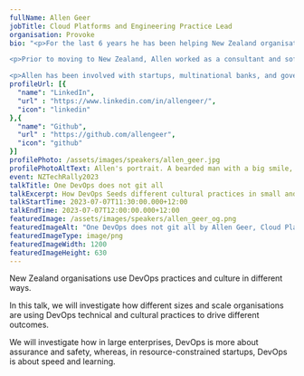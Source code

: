 ```yaml
---
fullName: Allen Geer
jobTitle: Cloud Platforms and Engineering Practice Lead
organisation: Provoke
bio: "<p>For the last 6 years he has been helping New Zealand organisations modernise business processes and applications leveraging DevOps practices as well as public cloud platforms.</p>

<p>Prior to moving to New Zealand, Allen worked as a consultant and software engineer at several Fortune 500 enterprises across the United States.</p>

<p>Allen has been involved with startups, multinational banks, and governments and has seen DevOps and software development practices implemented to varying degrees at many different scales.</p>"
profileUrl: [{
  "name": "LinkedIn",
  "url" : "https://www.linkedin.com/in/allengeer/",
  "icon": "linkedin"
},{
  "name": "Github",
  "url" : "https://github.com/allengeer",
  "icon": "github"
}]
profilePhoto: /assets/images/speakers/allen_geer.jpg
profilePhotoAltText: Allen's portrait. A bearded man with a big smile, wearing a white shirt, in a headshot.
event: NZTechRally2023
talkTitle: One DevOps does not git all
talkExcerpt: How DevOps Seeds different cultural practices in small and large Kiwi Organisations
talkStartTime: 2023-07-07T11:30:00.000+12:00
talkEndTime: 2023-07-07T12:00:00.000+12:00
featuredImage: /assets/images/speakers/allen_geer_og.png
featuredImageAlt: "One DevOps does not git all by Allen Geer, Cloud Platforms and Engineering Practice Lead at Provoke. Join us to hear Allen and other speakers at NZ Tech Rally, 7th July, Wellington"
featuredImageType: image/png
featuredImageWidth: 1200
featuredImageHeight: 630
---
```


<p>New Zealand organisations use DevOps practices and culture in different ways.</p>

<p>In this talk, we will investigate how different sizes and scale organisations are using DevOps technical and cultural practices to drive different outcomes.</p>

<p>We will investigate how in large enterprises, DevOps is more about assurance and safety, whereas, in resource-constrained startups, DevOps is about speed and learning.</p>
